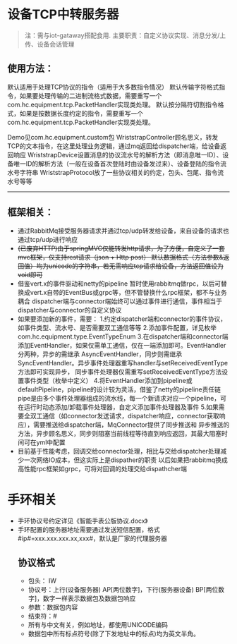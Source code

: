 # 设备TCP中转服务器
>注：需与iot-gataway搭配食用.
主要职责：自定义协议实现、消息分发/上传、设备会话管理

## 使用方法：
默认适用于处理TCP协议的指令（适用于大多数指令情况）
默认传输字符格式指令，如果要处理传输的二进制流格式数据，需要重写一个com.hc.equipment.tcp.PacketHandler实现类处理。
默认按分隔符切割指令格式，如果是按数据长度约定的指令，需要重写一个com.hc.equipment.tcp.PacketHandler实现类处理。

Demo见com.hc.equipment.custom包
WriststrapController顾名思义，转发TCP的文本指令，在这里处理业务逻辑，通过mq返回给dispatcher端，给设备返回响应
WriststrapDevice设置消息的协议流水号的解析方法（即消息唯一ID）、设备唯一ID的解析方法（一般在设备首次登陆时由设备发过来）、设备登陆的指令流水号字符串
WriststrapProtocol放了一些协议相关的约定，包头、包尾、指令流水号等等

---------------------------------------------------------------------------------------
## 框架相关：
* 通过RabbitMq接受服务器请求并通过tcp/udp转发给设备，来自设备的请求也通过tcp/udp进行响应
* ~~(已废弃HTTP)由于springMVC仅能转发http请求，为了方便，自定义了一套mvc框架，仅支持rest请求（json + Http post）
  默认数据格式（方法参数&返回值）均为unicode的字符串，若无需响应tcp请求给设备，方法返回值设为void即可~~
* 借鉴vert.x的事件驱动和netty的pipeline
  暂时使用rabbitmq做rpc，以后可替换成vert.x自带的EventBus或grpc等，但不管替换什么rpc框架，都不与业务耦合
  dispatcher端与connector端始终可以通过事件进行通信，事件相当于dispatcher与connector的自定义协议
* 如果要添加新的事件，需要：
  1.约定dispatcher端和connector的事件协议，如事件类型、流水号、是否需要双工通信等等
  2.添加事件配置，详见枚举com.hc.equipment.type.EventTypeEnum
  3.在dispatcher端和connector端添加EventHandler，如果仅需单工通信，仅在一端添加即可。EventHandler分两种，异步的需继承
  AsyncEventHandler，同步则需继承SyncEventHandler。异步事件处理器重写handler与setReceivedEventType方法即可实现异步，
  同步事件处理器仅需重写setReceivedEventType方法设置事件类型（枚举中定义）
  4.将EventHandler添加到pipeline或defaultPipeline，pipeline的设计较为灵活，借鉴了netty的pipeline责任链
  pipe是由多个事件处理器组成的流水线，每一个新请求对应一个pipeline，可在运行时动态添加/卸载事件处理器，自定义添加事件处理器及事件
  5.如果需要全双工通信（如connector发送请求，dispatcher响应，connector获取响应），需要推送给dispatcher端，MqConnector提供了同步推送和
  异步推送的方法，异步顾名思义，同步则阻塞当前线程等待直到响应返回，其最大阻塞时间可在yml中配置
* 目前基于性能考虑，回调交给connector处理，相比与交给dispatcher处理减少一次网络IO成本，但这实际上是dispather的职责
  以后如果把rabbitmq换成高性能rpc框架如grpc，可将对回调的处理交给dispathcher端
# 手环相关   
* 手环协议号约定详见《智能手表公版协议.docx》
* 手环配置的服务器地址需要通过发送短信配置，格式 #ip#=xxx.xxx.xxx.xx,xxx#，默认是厂家的代理服务器
    ## 协议格式
    * 包头： IW
    * 协议号：上行(设备服务器) AP[两位数字]，下行(服务器设备) BP[两位数字]，数字一样表示数据包及数据包响应
    * 参数：数据包内容
    * 结束符：#
    * 所有与中文有关，例如地址，都使用UNICODE编码
    * 数据包中所有标点符号(除了下发地址中的标点)均为英文半角。
